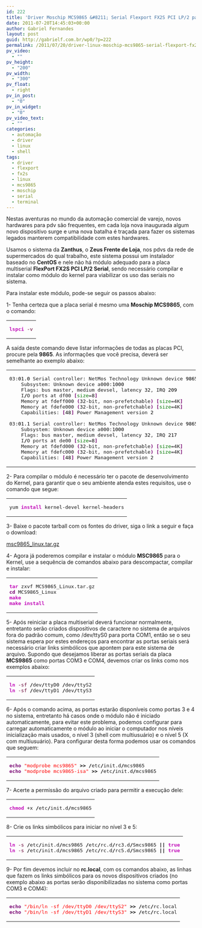 ```yaml
---
id: 222
title: 'Driver Moschip MCS9865 &#8211; Serial Flexport FX2S PCI LP/2 para Linux CentOS'
date: 2011-07-20T14:45:03+00:00
author: Gabriel Fernandes
layout: post
guid: http://gabrielf.com.br/wp0/?p=222
permalink: /2011/07/20/driver-linux-moschip-mcs9865-serial-flexport-fx2s-pci/
pv_video:
  - ""
pv_height:
  - "200"
pv_width:
  - "300"
pv_float:
  - right
pv_in_post:
  - "0"
pv_in_widget:
  - "0"
pv_video_text:
  - ""
categories:
  - automação
  - driver
  - linux
  - shell
tags:
  - driver
  - flexport
  - fx2s
  - linux
  - mcs9865
  - moschip
  - serial
  - terminal
---
```

Nestas aventuras no mundo da automação comercial de varejo, novos hardwares para pdv são frequentes, em cada loja nova inaugurada algum novo dispositivo surge e uma nova batalha é traçada para fazer os sistemas legados manterem compatibilidade com estes hardwares.

Usamos o sistema da **Zanthus**, o **Zeus Frente de Loja**, nos pdvs da rede de supermercados do qual trabalho, este sistema possui um instalador baseado no **CentOS** e nele não há módulo adequado para a placa multiserial **FlexPort FX2S PCI LP/2 Serial**, sendo necessário compilar e instalar como módulo do kernel para viabilizar os uso das seriais no sistema.

Para instalar este módulo, pode-se seguir os passos abaixo:

<!--more-->

1- Tenha certeza que a placa serial é mesmo uma **Moschip MCS9865**, com o comando:

<div class="wp_codebox">
  <table>
    <tr id="p22233">
      <td class="code" id="p222code33">
        <pre class="bash" style="font-family:monospace;"><span style="color: #c20cb9; font-weight: bold;">lspci</span> <span style="color: #660033;">-v</span></pre>
      </td>
    </tr>
  </table>
</div>

A saída deste comando deve listar informações de todas as placas PCI, procure pela **9865**. As informações que você precisa, deverá ser semelhante ao exemplo abaixo:

<div class="wp_codebox">
  <table>
    <tr id="p22234">
      <td class="code" id="p222code34">
        <pre class="bash" style="font-family:monospace;">03:<span style="color: #000000;">01.0</span> Serial controller: NetMos Technology Unknown device <span style="color: #000000;">9865</span> <span style="color: #7a0874; font-weight: bold;">&#40;</span>prog-if 02 <span style="color: #7a0874; font-weight: bold;">&#91;</span><span style="color: #000000;">16550</span><span style="color: #7a0874; font-weight: bold;">&#93;</span><span style="color: #7a0874; font-weight: bold;">&#41;</span>
	Subsystem: Unknown device a000:<span style="color: #000000;">1000</span>
	Flags: bus master, medium devsel, latency <span style="color: #000000;">32</span>, IRQ <span style="color: #000000;">209</span>
	I<span style="color: #000000; font-weight: bold;">/</span>O ports at df00 <span style="color: #7a0874; font-weight: bold;">&#91;</span><span style="color: #007800;">size</span>=<span style="color: #000000;">8</span><span style="color: #7a0874; font-weight: bold;">&#93;</span>
	Memory at fdeff000 <span style="color: #7a0874; font-weight: bold;">&#40;</span><span style="color: #000000;">32</span>-bit, non-prefetchable<span style="color: #7a0874; font-weight: bold;">&#41;</span> <span style="color: #7a0874; font-weight: bold;">&#91;</span><span style="color: #007800;">size</span>=4K<span style="color: #7a0874; font-weight: bold;">&#93;</span>
	Memory at fdefe000 <span style="color: #7a0874; font-weight: bold;">&#40;</span><span style="color: #000000;">32</span>-bit, non-prefetchable<span style="color: #7a0874; font-weight: bold;">&#41;</span> <span style="color: #7a0874; font-weight: bold;">&#91;</span><span style="color: #007800;">size</span>=4K<span style="color: #7a0874; font-weight: bold;">&#93;</span>
	Capabilities: <span style="color: #7a0874; font-weight: bold;">&#91;</span><span style="color: #000000;">48</span><span style="color: #7a0874; font-weight: bold;">&#93;</span> Power Management version <span style="color: #000000;">2</span>
&nbsp;
03:<span style="color: #000000;">01.1</span> Serial controller: NetMos Technology Unknown device <span style="color: #000000;">9865</span> <span style="color: #7a0874; font-weight: bold;">&#40;</span>prog-if 02 <span style="color: #7a0874; font-weight: bold;">&#91;</span><span style="color: #000000;">16550</span><span style="color: #7a0874; font-weight: bold;">&#93;</span><span style="color: #7a0874; font-weight: bold;">&#41;</span>
	Subsystem: Unknown device a000:<span style="color: #000000;">1000</span>
	Flags: bus master, medium devsel, latency <span style="color: #000000;">32</span>, IRQ <span style="color: #000000;">217</span>
	I<span style="color: #000000; font-weight: bold;">/</span>O ports at de00 <span style="color: #7a0874; font-weight: bold;">&#91;</span><span style="color: #007800;">size</span>=<span style="color: #000000;">8</span><span style="color: #7a0874; font-weight: bold;">&#93;</span>
	Memory at fdefd000 <span style="color: #7a0874; font-weight: bold;">&#40;</span><span style="color: #000000;">32</span>-bit, non-prefetchable<span style="color: #7a0874; font-weight: bold;">&#41;</span> <span style="color: #7a0874; font-weight: bold;">&#91;</span><span style="color: #007800;">size</span>=4K<span style="color: #7a0874; font-weight: bold;">&#93;</span>
	Memory at fdefc000 <span style="color: #7a0874; font-weight: bold;">&#40;</span><span style="color: #000000;">32</span>-bit, non-prefetchable<span style="color: #7a0874; font-weight: bold;">&#41;</span> <span style="color: #7a0874; font-weight: bold;">&#91;</span><span style="color: #007800;">size</span>=4K<span style="color: #7a0874; font-weight: bold;">&#93;</span>
	Capabilities: <span style="color: #7a0874; font-weight: bold;">&#91;</span><span style="color: #000000;">48</span><span style="color: #7a0874; font-weight: bold;">&#93;</span> Power Management version <span style="color: #000000;">2</span></pre>
      </td>
    </tr>
  </table>
</div>

2- Para compilar o módulo é necessário ter o pacote de desenvolvimento do Kernel, para garantir que o seu ambiente atenda estes requisitos, use o comando que segue:

<div class="wp_codebox">
  <table>
    <tr id="p22235">
      <td class="code" id="p222code35">
        <pre class="bash" style="font-family:monospace;">yum <span style="color: #c20cb9; font-weight: bold;">install</span> kernel-devel kernel-headers</pre>
      </td>
    </tr>
  </table>
</div>

3- Baixe o pacote tarball com os fontes do driver, siga o link a seguir e faça o download:

<a href="http://www.shellinux.com.br/v0/downloads/category/1-automacao-comercial.html?download=3%3Amdulo-para-moschip-mcs9865-flexport" target="_blank">msc9865_linux.tar.gz</a>

4- Agora já poderemos compilar e instalar o módulo **MSC9865** para o Kernel, use a sequência de comandos abaixo para descompactar, compilar e instalar:

<div class="wp_codebox">
  <table>
    <tr id="p22236">
      <td class="code" id="p222code36">
        <pre class="bash" style="font-family:monospace;"><span style="color: #c20cb9; font-weight: bold;">tar</span> zxvf MCS9865_Linux.tar.gz
<span style="color: #7a0874; font-weight: bold;">cd</span> MCS9865_Linux
<span style="color: #c20cb9; font-weight: bold;">make</span>
<span style="color: #c20cb9; font-weight: bold;">make</span> <span style="color: #c20cb9; font-weight: bold;">install</span></pre>
      </td>
    </tr>
  </table>
</div>

5- Após reiniciar a placa multiserial deverá funcionar normalmente, entretanto serão criados dispositivos de caractere no sistema de arquivos fora do padrão comum, como /dev/ttyS0 para porta COM1, então se o seu sistema espera por estes endereços para encontrar as portas seriais será necessário criar links simbólicos que apontem para este sistema de arquivo. Supondo que desejamos liberar as portas seriais da placa **MCS9865** como portas COM3 e COM4, devemos criar os links como nos exemplos abaixo:

<div class="wp_codebox">
  <table>
    <tr id="p22237">
      <td class="code" id="p222code37">
        <pre class="bash" style="font-family:monospace;"><span style="color: #c20cb9; font-weight: bold;">ln</span> <span style="color: #660033;">-sf</span> <span style="color: #000000; font-weight: bold;">/</span>dev<span style="color: #000000; font-weight: bold;">/</span>ttyD0 <span style="color: #000000; font-weight: bold;">/</span>dev<span style="color: #000000; font-weight: bold;">/</span>ttyS2
<span style="color: #c20cb9; font-weight: bold;">ln</span> <span style="color: #660033;">-sf</span> <span style="color: #000000; font-weight: bold;">/</span>dev<span style="color: #000000; font-weight: bold;">/</span>ttyD1 <span style="color: #000000; font-weight: bold;">/</span>dev<span style="color: #000000; font-weight: bold;">/</span>ttyS3</pre>
      </td>
    </tr>
  </table>
</div>

6- Após o comando acima, as portas estarão disponíveis como portas 3 e 4 no sistema, entretanto há casos onde o módulo não é iniciado automaticamente, para evitar este problema, podemos configurar para carregar automaticamente o módulo ao iniciar o computador nos níveis inicialização mais usados, o nível 3 (shell com multiusuário) e o nível 5 (X com multiusuário). Para configurar desta forma podemos usar os comandos que seguem:

<div class="wp_codebox">
  <table>
    <tr id="p22238">
      <td class="code" id="p222code38">
        <pre class="bash" style="font-family:monospace;"><span style="color: #7a0874; font-weight: bold;">echo</span> <span style="color: #ff0000;">"modprobe mcs9865"</span> <span style="color: #000000; font-weight: bold;">&gt;&gt;</span> <span style="color: #000000; font-weight: bold;">/</span>etc<span style="color: #000000; font-weight: bold;">/</span>init.d<span style="color: #000000; font-weight: bold;">/</span>mcs9865
<span style="color: #7a0874; font-weight: bold;">echo</span> <span style="color: #ff0000;">"modprobe mcs9865-isa"</span> <span style="color: #000000; font-weight: bold;">&gt;&gt;</span> <span style="color: #000000; font-weight: bold;">/</span>etc<span style="color: #000000; font-weight: bold;">/</span>init.d<span style="color: #000000; font-weight: bold;">/</span>mcs9865</pre>
      </td>
    </tr>
  </table>
</div>

7- Acerte a permissão do arquivo criado para permitir a execução dele:

<div class="wp_codebox">
  <table>
    <tr id="p22239">
      <td class="code" id="p222code39">
        <pre class="bash" style="font-family:monospace;"><span style="color: #c20cb9; font-weight: bold;">chmod</span> +x <span style="color: #000000; font-weight: bold;">/</span>etc<span style="color: #000000; font-weight: bold;">/</span>init.d<span style="color: #000000; font-weight: bold;">/</span>mcs9865</pre>
      </td>
    </tr>
  </table>
</div>

8- Crie os links simbólicos para iniciar no nível 3 e 5:

<div class="wp_codebox">
  <table>
    <tr id="p22240">
      <td class="code" id="p222code40">
        <pre class="bash" style="font-family:monospace;"><span style="color: #c20cb9; font-weight: bold;">ln</span> <span style="color: #660033;">-s</span> <span style="color: #000000; font-weight: bold;">/</span>etc<span style="color: #000000; font-weight: bold;">/</span>init.d<span style="color: #000000; font-weight: bold;">/</span>mcs9865 <span style="color: #000000; font-weight: bold;">/</span>etc<span style="color: #000000; font-weight: bold;">/</span>rc.d<span style="color: #000000; font-weight: bold;">/</span>rc3.d<span style="color: #000000; font-weight: bold;">/</span>Smcs9865 <span style="color: #000000; font-weight: bold;">||</span> <span style="color: #c20cb9; font-weight: bold;">true</span>
<span style="color: #c20cb9; font-weight: bold;">ln</span> <span style="color: #660033;">-s</span> <span style="color: #000000; font-weight: bold;">/</span>etc<span style="color: #000000; font-weight: bold;">/</span>init.d<span style="color: #000000; font-weight: bold;">/</span>mcs9865 <span style="color: #000000; font-weight: bold;">/</span>etc<span style="color: #000000; font-weight: bold;">/</span>rc.d<span style="color: #000000; font-weight: bold;">/</span>rc5.d<span style="color: #000000; font-weight: bold;">/</span>Smcs9865 <span style="color: #000000; font-weight: bold;">||</span> <span style="color: #c20cb9; font-weight: bold;">true</span></pre>
      </td>
    </tr>
  </table>
</div>

9- Por fim devemos incluir no **rc.local**, com os comandos abaixo, as linhas que fazem os links simbólicos para os novos dispositivos criados (no exemplo abaixo as portas serão disponibilizadas no sistema como portas COM3 e COM4):

<div class="wp_codebox">
  <table>
    <tr id="p22241">
      <td class="code" id="p222code41">
        <pre class="bash" style="font-family:monospace;"><span style="color: #7a0874; font-weight: bold;">echo</span> <span style="color: #ff0000;">"/bin/ln -sf /dev/ttyD0 /dev/ttyS2"</span> <span style="color: #000000; font-weight: bold;">&gt;&gt;</span> <span style="color: #000000; font-weight: bold;">/</span>etc<span style="color: #000000; font-weight: bold;">/</span>rc.local
<span style="color: #7a0874; font-weight: bold;">echo</span> <span style="color: #ff0000;">"/bin/ln -sf /dev/ttyD1 /dev/ttyS3"</span> <span style="color: #000000; font-weight: bold;">&gt;&gt;</span> <span style="color: #000000; font-weight: bold;">/</span>etc<span style="color: #000000; font-weight: bold;">/</span>rc.local</pre>
      </td>
    </tr>
  </table>
</div>